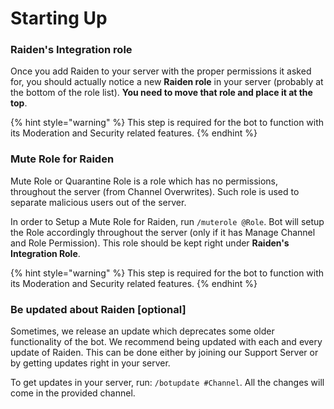 # Starting Up

### Raiden's Integration role

Once you add Raiden to your server with the proper permissions it asked for, you should actually notice a new **Raiden role** in your server (probably at the bottom of the role list). **You need to move that role and place it at the top**.

{% hint style="warning" %}
This step is required for the bot to function with its Moderation and Security related features.
{% endhint %}

### Mute Role for Raiden

Mute Role or Quarantine Role is a role which has no permissions, throughout the server (from Channel Overwrites). Such role is used to separate malicious users out of the server.&#x20;

In order to Setup a Mute Role for Raiden, run `/muterole @Role`. Bot will setup the Role accordingly throughout the server (only if it has Manage Channel and Role Permission). This role should be kept right under **Raiden's Integration Role**.

{% hint style="warning" %}
This step is required for the bot to function with its Moderation and Security related features.
{% endhint %}

### Be updated about Raiden \[optional]

Sometimes, we release an update which deprecates some older functionality of the bot. We recommend being updated with each and every update of Raiden. This can be done either by joining our Support Server or by getting updates right in your server.

To get updates in your server, run: `/botupdate #Channel`. All the changes will come in the provided channel.
